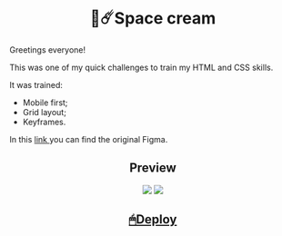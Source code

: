 <h1 align="center">🍨☄️Space cream</h1>

Greetings everyone!

This was one of my quick challenges to train my HTML and CSS skills. 

It was trained:

- Mobile first;
- Grid layout;
- Keyframes.

In this <a href="https://www.figma.com/file/pddZCuQIRLjk5dEHQ4L4YR/Stage-03---Grid-com-anima%C3%A7%C3%B5es/duplicate?node-id=0%3A1"> link </a> you can find the original Figma.

<h2 align="center"> Preview </h2>

<p align="center">

  <img src="https://user-images.githubusercontent.com/108272161/198712555-86e7bb20-2c18-4841-8343-abd94ef21b62.gif"/>

  <img src="https://user-images.githubusercontent.com/108272161/198713849-6f41eaa0-3e70-4910-9671-cfe4bf15e32d.gif"/>

</p>

<h2 align="center"><a href="https://henriquekishida.github.io/Space-Cream/">🖱Deploy</a></h2>

